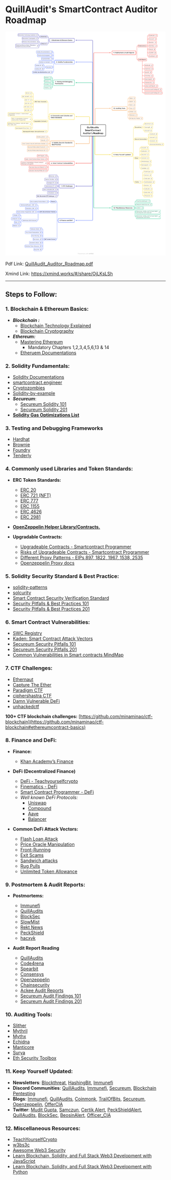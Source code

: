 # QuillAudit's SmartContract Auditor Roadmap

![](files/QuillAudits%20SmartContract%20Auditor's%20Roadmap.png)

Pdf Link: [QuillAudit_Auditor_Roadmap.pdf](files/QuillAudits%20SmartContract%20Auditor's%20Roadmap.pdf)

Xmind Link: https://xmind.works/#/share/OjLKsLSh

---

## Steps to Follow:

### 1. Blockchain & Ethereum Basics:

- ***Blockchain :***
    - [Blockchain Technology Explained](https://www.youtube.com/watch?v=qOVAbKKSH10)
    - [Blockchain Cryptography](https://101blockchains.com/blockchain-cryptography/)
- ***Ethereum:***
    - [Mastering Ethereum](https://github.com/ethereumbook/ethereumbook)
        - Mandatory Chapters 1,2,3,4,5,6,13 & 14
    - [Etheruem Documentations](https://ethereum.org/en/developers/)
    

### 2. Solidity Fundamentals:

- [Solidity Documentations](https://docs.soliditylang.org/en/latest/)
- [smartcontract.engineer](https://www.smartcontract.engineer/)
- [Cryptozombies](https://cryptozombies.io/en/course/)
- [Solidity-by-example](https://solidity-by-example.org/)
- ***Secureum***:
    - [Secureum Solidity 101](https://secureum.substack.com/p/solidity-101?s=r)
    - [Secureum Solidity 201](https://secureum.substack.com/p/solidity-201?s=r)
- **[Solidity Gas Optimizations List](https://github.com/iskdrews/awesome-solidity-gas-optimization)**

### 3. Testing and Debugging Frameworks

- [Hardhat](https://hardhat.org/guides/waffle-testing.html)
- [Brownie](https://eth-brownie.readthedocs.io/en/stable/)
- [Foundry](https://github.com/foundry-rs/foundry)
- [Tenderly](https://tenderly.co/)

### 4. Commonly used Libraries and Token Standards:

- **ERC Token Standards:**
    - [ERC 20](https://ethereum.org/en/developers/docs/standards/tokens/erc-20/)
    - [ERC 721 (NFT)](https://ethereum.org/en/developers/docs/standards/tokens/erc-721/)
    - [ERC 777](https://ethereum.org/en/developers/docs/standards/tokens/erc-777/)
    - [ERC 1155](https://ethereum.org/en/developers/docs/standards/tokens/erc-1155/)
    - [ERC 4626](https://ethereum.org/en/developers/docs/standards/tokens/erc-4626/)
    - [ERC 2981](https://eips.ethereum.org/EIPS/eip-2981)
    
- **[OpenZeppelin Helper Library/Contracts.](https://github.com/OpenZeppelin/openzeppelin-contracts)**

- **Upgradable Contracts:**
    - [Upgradeable Contracts - Smartcontract Programmer](https://www.youtube.com/watch?v=JgSj7IiE4jA)
    - [Risks of Upgradeable Contracts - Smartcontract Programmer](https://www.youtube.com/watch?v=XmxfB5JOt1Q)
    - [Different Proxy Patterns - EIPs 897, 1822, 1967, 1538, 2535](https://ethereum-blockchain-developer.com/110-upgrade-smart-contracts/00-project/)
    - [Openzeppelin Proxy docs](https://docs.openzeppelin.com/contracts/4.x/api/proxy)
    

### 5. Solidity Security Standard & Best Practice:

- [solidity-patterns](https://github.com/fravoll/solidity-patterns)
- [solcurity](https://github.com/transmissions11/solcurity)
- [Smart Contract Security Verification Standard](https://github.com/securing/SCSVS)
- [Security Pitfalls & Best Practices 101](https://secureum.substack.com/p/security-pitfalls-and-best-practices-101)
- [Security Pitfalls & Best Practices 201](https://secureum.substack.com/p/security-pitfalls-and-best-practices-201)

### 6. Smart Contract Vulnerabilities:

- [SWC Registry](https://swcregistry.io/)
- [Kaden: Smart Contract Attack Vectors](https://github.com/KadenZipfel/smart-contract-attack-vectors)
- [Secureum Security Pitfalls 101](https://secureum.substack.com/p/security-pitfalls-and-best-practices-101?s=r)
- [Secureum Security Pitfalls 201](https://secureum.substack.com/p/security-pitfalls-and-best-practices-201?s=r)
- [Common Vulnerabilities in Smart contracts MindMap](https://github.com/Anugrahsr/Awesome-web3-Security/blob/main/image/Vulnerabilities_in_Smart_contracts.png)

### 7. CTF Challenges:

- [Ethernaut](https://ethernaut.openzeppelin.com/)
- [Capture The Ether](https://capturetheether.com/)
- [Paradigm CTF](https://ctf.paradigm.xyz/)
- [ciphershastra CTF](https://ciphershastra.com/index.html)
- [Damn Vulnerable DeFi](https://www.damnvulnerabledefi.xyz/)
- [unhackedctf](https://github.com/unhackedctf)

**100+ CTF blockchain challenges:** [https://github.com/minaminao/ctf-blockchain](https://github.com/minaminao/ctf-blockchain#ethereumcontract-basics)

### 8. Finance and DeFi:

- **Finance:**
    - [Khan Academy’s Finance](https://www.khanacademy.org/economics-finance-domain/core-finance/derivative-securities)

- **DeFi (Decentralized Finance)**
    - [DeFi - Teachyourselfcrypto](https://teachyourselfcrypto.com/#ftoc-module-4-decentralized-finance-defi)
    - [Finematics - DeFi](https://www.youtube.com/watch?v=pWGLtjG-F5c&list=PLjrTIwaNiTwn39tg3sR_bPBWGHoznv47D)
    - [Smart Contract Programmer - DeFi](https://www.youtube.com/watch?v=qB2Ulx201wY&list=PLO5VPQH6OWdX-Rh7RonjZhOd9pb9zOnHW)
    - *Well known DeFi Protocols:*
        - [Uniswap](https://mvpworkshop.co/blog/uniswap-v3-explained-all-you-need-to-know/)
        - [Compound](https://mvpworkshop.co/blog/uniswap-v3-explained-all-you-need-to-know/)
        - [Aave](https://www.youtube.com/watch?v=WwE3lUq51gQ)
        - [Balancer](https://medium.com/token-terminal/eli5-what-is-balancer-labs-16c8cfe092d9)

- **Common DeFi Attack Vectors:**
    - [Flash Loan Attack](https://www.moonpay.com/blog/defi-flash-loans-explained)
    - [Price Oracle Manipulation](https://medium.com/beaver-smartcontract-security/defi-security-lecture-7-price-oracle-manipulation-d716cdeaaf77)
    - [Front-Running](https://www.securing.pl/en/front-running-attack-in-defi-applications-how-to-deal-with-it/)
    - [Exit Scams](https://www.acamstoday.org/cryptocurrency-exit-scams-what-they-are-and-how-to-avoid-them/)
    - [Sandwich attacks](https://trustwallet.com/blog/how-to-protect-yourself-from-sandwich-attacks)
    - [Rug Pulls](https://academy.binance.com/en/glossary/rug-pull)
    - [Unlimited Token Allowance](https://kalis.me/unlimited-erc20-allowances/)

### 9. Postmortem & Audit Reports:

- **Postmortems:**
    - [Immunefi](https://medium.com/@immunefi)
    - [QuillAudits](https://quillaudits.medium.com/)
    - [BlockSec](https://blocksecteam.medium.com/)
    - [SlowMist](https://slowmist.medium.com/)
    - [Rekt News](https://rekt.news/)
    - [PeckShield](https://twitter.com/peckshield)
    - [hacxyk](https://medium.com/@hacxyk)
    
- **Audit Report Reading**
    - [QuillAudits](https://github.com/Quillhash/QuillAudit_Reports)
    - [Code4rena](https://code4rena.com/reports)
    - [Spearbit](https://github.com/spearbit/portfolio/tree/master/pdfs)
    - [Consensys](https://consensys.net/diligence/audits/)
    - [Openzeppelin](https://blog.openzeppelin.com/security-audits/)
    - [Chainsecurity](https://chainsecurity.com/audits/)
    - [Ackee Audit Reports](https://ackeeblockchain.com/blog/)
    - [Secureum Audit Findings 101](https://secureum.substack.com/p/audit-findings-101)
    - [Secureum Audit Findings 201](https://secureum.substack.com/p/audit-findings-201)
    
### 10. Auditing Tools:

- [Slither](https://github.com/crytic/slither)
- [Mythril](https://github.com/ConsenSys/mythril)
- [Mythx](https://mythx.io/)
- [Echidna](https://github.com/crytic/echidna)
- [Manticore](https://github.com/trailofbits/manticore)
- [Surya](https://github.com/ConsenSys/surya)
- [Eth Security Toolbox](https://github.com/trailofbits/eth-security-toolbox)

### 11. Keep Yourself Updated:

- **Newsletters**: [Blockthreat](https://newsletter.blockthreat.io/), [HashingBit](https://medium.com/quillhash/newsletters/hashing-bits-from-quillaudits), [Immunefi](https://immunefi.com/)
- **Discord Communities**: [QuillAudits](https://discord.com/invite/WYb8Gfz8yy), [Immunefi](https://discord.gg/BNaTu2MB), [Secureum](https://discord.com/invite/ZzqCFRg828), [Blockchain Pentesting](https://discord.gg/6hDDsHHX)
- **Blogs**: [Immunefi](https://medium.com/@immunefi), [QuillAudits](https://quillaudits.medium.com/),  [Coinmonk](https://medium.com/coinmonks), [TrailOfBits](https://blog.trailofbits.com/), [Secureum](https://secureum.substack.com/), [Openzeppelin](https://blog.openzeppelin.com/security-audits/), [OfferCIA](https://officercia.mirror.xyz/)
- **Twitter**: [Mudit Gupta,](https://twitter.com/Mudit__Gupta/)  [Samczun](https://twitter.com/samczsun), [Certik Alert](https://twitter.com/CertiKAlert), [PeckShieldAlert](https://twitter.com/PeckShieldAlert), [QuillAudits](https://twitter.com/QuillAudits), [BlockSec](https://twitter.com/BlockSecTeam), [BeosinAlert](https://twitter.com/BeosinAlert), [Officer_CIA](https://twitter.com/officer_cia)

### 12. Miscellaneous Resources:

- [TeachYourselfCrypto](https://teachyourselfcrypto.com)
- [w3bs3c](https://www.w3bs3c.com/)
- [Awesome Web3 Security](https://github.com/Anugrahsr/Awesome-web3-Security)
- [Learn Blockchain, Solidity, and Full Stack Web3 Development with JavaScript](https://www.youtube.com/watch?v=gyMwXuJrbJQ)
- [Learn Blockchain, Solidity, and Full Stack Web3 Development with Python](https://www.youtube.com/watch?v=M576WGiDBdQ)
